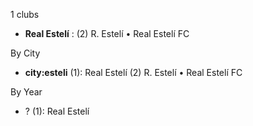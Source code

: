 1 clubs

- **Real Estelí** : (2) R. Estelí • Real Estelí FC




By City

- **city:esteli** (1): Real Estelí  (2) R. Estelí • Real Estelí FC




By Year

- ? (1):   Real Estelí




